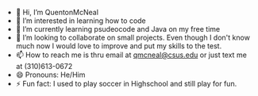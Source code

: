 - 👋 Hi, I’m QuentonMcNeal
- 👀 I’m interested in learning how to code 
- 🌱 I’m currently learning psudeocode and Java on my free time
- 💞️ I’m looking to collaborate on small projects. Even though I don't know much now I would love to improve and put my skills to the test.
- 📫 How to reach me is thru email at qmcneal@csus.edu or just text me at (310)613-0672
- 😄 Pronouns: He/Him
- ⚡ Fun fact: I used to play soccer in Highschool and still play for fun.

<!---
QuentonMcNeal/QuentonMcNeal is a ✨ special ✨ repository because its `README.md` (this file) appears on your GitHub profile.
You can click the Preview link to take a look at your changes.
--->
